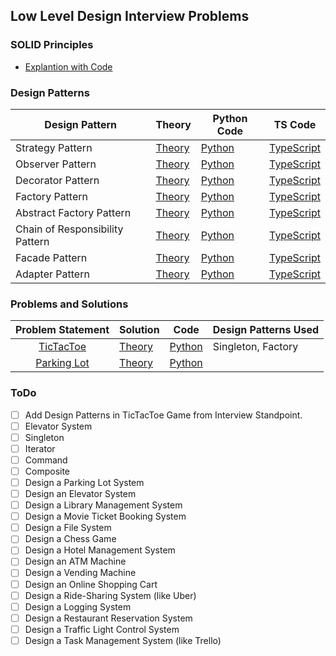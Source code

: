 ## Low Level Design Interview Problems
### SOLID Principles
- [Explantion with Code](https://github.com/Princeyadav05/low-level-system-design/blob/main/Solid%20Principles/README.md)


### Design Patterns
| Design Pattern   | Theory | Python Code                                                                                                                                        | TS Code |
|------------------|--------|----------------------------------------------------------------------------------------------------------------------------------------------------|-------------------------|
| Strategy Pattern | [Theory](https://github.com/Princeyadav05/low-level-system-design/blob/main/Design%20Patterns/Strategy%20Pattern/strategy.md)       | [Python](https://github.com/Princeyadav05/low-level-system-design/blob/main/Design%20Patterns/Strategy%20Pattern/strategy.py) | [TypeScript](https://github.com/Princeyadav05/low-level-system-design/blob/main/Design%20Patterns/Strategy%20Pattern/strategy.ts) |
| Observer Pattern | [Theory](https://github.com/Princeyadav05/low-level-system-design/blob/main/Design%20Patterns/Observer%20Pattern/observer.md)       | [Python](https://github.com/Princeyadav05/low-level-system-design/blob/main/Design%20Patterns/Observer%20Pattern/observer.py) | [TypeScript](https://github.com/Princeyadav05/low-level-system-design/blob/main/Design%20Patterns/Observer%20Pattern/observer.ts) |
| Decorator Pattern | [Theory](https://github.com/Princeyadav05/low-level-system-design/blob/main/Design%20Patterns/Decorator%20Pattern/decorator.md)       | [Python](https://github.com/Princeyadav05/low-level-system-design/blob/main/Design%20Patterns/Decorator%20Pattern/decorator.py) | [TypeScript](https://github.com/Princeyadav05/low-level-system-design/blob/main/Design%20Patterns/Decorator%20Pattern/decorator.ts) |
| Factory Pattern | [Theory](https://github.com/Princeyadav05/low-level-system-design/blob/main/Design%20Patterns/Factory%20Pattern/factory.md)       | [Python](https://github.com/Princeyadav05/low-level-system-design/blob/main/Design%20Patterns/Factory%20Pattern/factory.py) | [TypeScript](https://github.com/Princeyadav05/low-level-system-design/blob/main/Design%20Patterns/Factory%20Pattern/factory.ts) |
| Abstract Factory Pattern | [Theory](https://github.com/Princeyadav05/low-level-system-design/blob/main/Design%20Patterns/AbstractFactory%20Pattern/abstractFactory.md)       | [Python](https://github.com/Princeyadav05/low-level-system-design/blob/main/Design%20Patterns/AbstractFactory%20Pattern/abstractFactory.py) | [TypeScript](https://github.com/Princeyadav05/low-level-system-design/blob/main/Design%20Patterns/AbstractFactory%20Pattern/abstractFactory.ts) |
| Chain of Responsibility Pattern | [Theory](https://github.com/Princeyadav05/low-level-system-design/blob/main/Design%20Patterns/Chain%20of%20Responsibility%20Pattern/chainOfResponsibility.md)       | [Python](https://github.com/Princeyadav05/low-level-system-design/blob/main/Design%20Patterns/Chain%20of%20Responsibility%20Pattern/chainOfResponsibility.py) | [TypeScript](https://github.com/Princeyadav05/low-level-system-design/blob/main/Design%20Patterns/Chain%20of%20Responsibility%20Pattern/chainOfResponsibility.ts) |
| Facade Pattern | [Theory](https://github.com/Princeyadav05/low-level-system-design/blob/main/Design%20Patterns/Facade%20Pattern/facade.md)       | [Python](https://github.com/Princeyadav05/low-level-system-design/blob/main/Design%20Patterns/Facade%20Pattern/facade.py) | [TypeScript](https://github.com/Princeyadav05/low-level-system-design/blob/main/Design%20Patterns/Facade%20Pattern/facade.ts) |
| Adapter Pattern | [Theory](https://github.com/Princeyadav05/low-level-system-design/blob/main/Design%20Patterns/Adapter%20Pattern/adapter.md)       | [Python](https://github.com/Princeyadav05/low-level-system-design/blob/main/Design%20Patterns/Adapter%20Pattern/adapter.py) | [TypeScript](https://github.com/Princeyadav05/low-level-system-design/blob/main/Design%20Patterns/Adapter%20Pattern/adapter.ts) |


### Problems and Solutions
| **Problem Statement** | **Solution** |Code| Design Patterns Used |
|:---------------------:|--------------|----|------------------|
| [TicTacToe](Questions/ProblemStatements/TicTacToe.md) |[Theory](Questions/Python%20Solutions/TicTacToe/Solution.md)|[Python](Questions/Python%20Solutions/TicTacToe/) | Singleton, Factory |
| [Parking Lot](Questions/ProblemStatements/ParkingLot.md) |[Theory](Questions/Python%20Solutions/ParkingLot/Solution.md)|[Python](Questions/Python%20Solutions/ParkingLot/main.py) |

### ToDo

- [ ] Add Design Patterns in TicTacToe Game from Interview Standpoint.
- [ ] Elevator System
- [ ] Singleton
- [ ] Iterator
- [ ] Command
- [ ] Composite
- [ ] Design a Parking Lot System
- [ ] Design an Elevator System
- [ ] Design a Library Management System
- [ ] Design a Movie Ticket Booking System
- [ ] Design a File System
- [ ] Design a Chess Game
- [ ] Design a Hotel Management System
- [ ] Design an ATM Machine
- [ ] Design a Vending Machine
- [ ] Design an Online Shopping Cart
- [ ] Design a Ride-Sharing System (like Uber)
- [ ] Design a Logging System
- [ ] Design a Restaurant Reservation System
- [ ] Design a Traffic Light Control System
- [ ] Design a Task Management System (like Trello)
